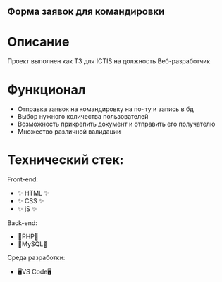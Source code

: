 ## Форма заявок для командировки

# Описание

Проект выполнен как ТЗ для ICTIS на должность Веб-разработчик

# Функционал

- Отправка заявок на командировку на почту и запись в бд
- Выбор нужного количества пользователей
- Возможность прикрепить документ и отправить его получателю
- Множество различной валидации

# Технический стек:

Front-end:

- ✨ HTML ✨
- ✨ CSS ✨
- ✨ jS ✨

Back-end:

- 🔧PHP🔧
- 🔧MySQL🔧

Среда разработки:

- 🖥️VS Code🖥️
